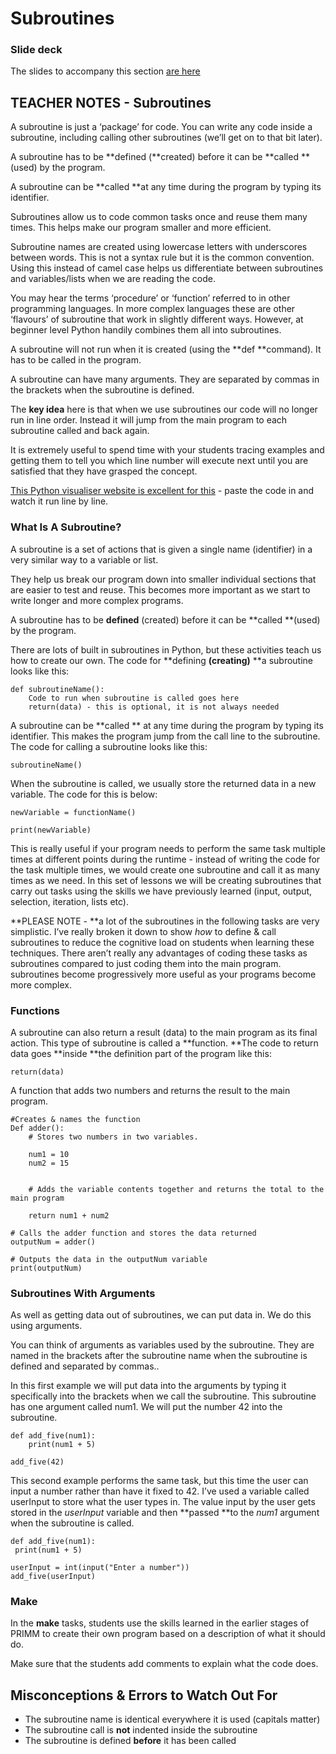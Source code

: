 # Subroutines

### Slide deck
The slides to accompany this section [are here](https://docs.google.com/presentation/d/1Xmo3ZSVzCj0DXMMvFfVt1wN_ywjROf3al3XcKkdC96k/edit?usp=sharing)

## TEACHER NOTES - Subroutines

A subroutine is just a ‘package’ for code.  You can write any code inside a subroutine, including calling other subroutines (we’ll get on to that bit later).

A subroutine has to be **defined (**created) before it can be **called **(used) by the program.

A subroutine can be **called **at any time during the program by typing its identifier.

Subroutines allow us to code common tasks once and reuse them many times.  This helps make our program smaller and more efficient.

Subroutine names are created using lowercase letters with underscores between words.  This is not a syntax rule but it is the common convention.  Using this instead of camel case helps us differentiate between subroutines and variables/lists when we are reading the code.

You may hear the terms ‘procedure’ or ‘function’ referred to in other programming languages.  In more complex languages these are other ‘flavours’ of subroutine that work in slightly different ways.  However, at beginner level Python handily combines them all into subroutines.

A subroutine will not run when it is created (using the **def **command). It has to be called in the program.

A subroutine can have many arguments.  They are separated by commas in the brackets when the subroutine is defined.

The **key idea** here is that when we use subroutines our code will no longer run in line order.  Instead it will jump from the main program to each subroutine called and back again.

It is extremely useful to spend time with your students tracing examples and getting them to tell you which line number will execute next until you are satisfied that they have grasped the concept.  

[This Python visualiser website is excellent for this](http://pythontutor.com/visualize.html#mode=edit) - paste the code in and watch it run line by line. 

### What Is A Subroutine?

A subroutine is a set of actions that is given a single name (identifier) in a very similar way to a variable or list.

They help us break our program down into smaller individual sections that are easier to test and reuse.  This becomes more important as we start to write longer and more complex programs.

A subroutine has to be **defined** (created) before it can be **called **(used) by the program.

There are lots of built in subroutines in Python, but these activities teach us how to create our own.  The code for **defining **(creating)** **a subroutine looks like this:


```
def subroutineName():
	Code to run when subroutine is called goes here
	return(data) - this is optional, it is not always needed
```


A subroutine can be **called ** at any time during the program by typing its identifier.  This makes the program jump from the call line to the subroutine. The code for calling a subroutine looks like this:


```
subroutineName()
```

When the subroutine is called, we usually store the returned data in a new variable.  The code for this is below:

```
newVariable = functionName()

print(newVariable)
```

This is really useful if your program needs to perform the same task multiple times at different points during the runtime - instead of writing the code for the task multiple times, we would create one subroutine and call it as many times as we need.  In this set of lessons we will be creating subroutines that carry out tasks using the skills we have previously learned (input, output, selection, iteration, lists etc).

**PLEASE NOTE - **a lot of the subroutines in the following tasks are very simplistic.  I’ve really broken it down to show _how_ to define & call subroutines to reduce the cognitive load on students when learning these techniques.  There aren’t really any advantages of coding these tasks as subroutines compared to just coding them into the main program.  subroutines become progressively more useful as your programs become more complex.



### Functions

A subroutine can also return a result (data) to the main program as its final action.  This type of subroutine is called a **function. **The code to return data goes **inside **the definition part of the program like this:


```
return(data)
```
A function that adds two numbers and returns the result to the main program.

```
#Creates & names the function
Def adder():
	# Stores two numbers in two variables.

	num1 = 10
	num2 = 15


    # Adds the variable contents together and returns the total to the main program

	return num1 + num2

# Calls the adder function and stores the data returned
outputNum = adder()

# Outputs the data in the outputNum variable
print(outputNum)
```

### Subroutines With Arguments

As well as getting data out of subroutines, we can put data in.  We do this using arguments.  

You can think of arguments as variables used by the subroutine.  They are named in the brackets after the subroutine name when the subroutine is defined and separated by commas..

In this first example we will put data into the arguments by typing it specifically into the brackets when we call the subroutine.  This subroutine has one argument called num1.  We will put the number 42 into the subroutine.

```
def add_five(num1):
	print(num1 + 5)

add_five(42)
```

This second example performs the same task, but this time the user can input a number rather than have it fixed to 42.  I’ve used a variable called userInput to store what the user types in.  The value input by the user gets stored in the _userInput_ variable and then **passed **to the _num1_ argument when the subroutine is called.

```
def add_five(num1):
 print(num1 + 5)

userInput = int(input("Enter a number"))
add_five(userInput)
```

### Make

In the **make** tasks, students use the skills learned in the earlier stages of PRIMM to create their own program based on a description of what it should do.

Make sure that the students add comments to explain what the code does.

## Misconceptions & Errors to Watch Out For

- The subroutine name is identical everywhere it is used (capitals matter)
- The subroutine call is **not** indented inside the subroutine
- The subroutine is defined **before** it has been called

